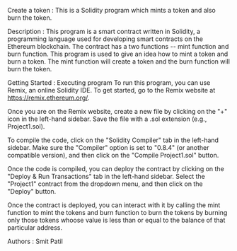 Create a token : 
This is a Solidity program which mints a token and also burn the token.

Description : 
This program is a smart contract written in Solidity, a programming language used for developing smart contracts on the Ethereum blockchain. The contract has a two functions -- mint function and burn function. This program is used to give an idea how to mint a token and burn a token. The mint function will create a token and the burn function will burn the token.

Getting Started : 
Executing program
To run this program, you can use Remix, an online Solidity IDE. To get started, go to the Remix website at https://remix.ethereum.org/.

Once you are on the Remix website, create a new file by clicking on the "+" icon in the left-hand sidebar. Save the file with a .sol extension (e.g., Project1.sol). 

To compile the code, click on the "Solidity Compiler" tab in the left-hand sidebar. Make sure the "Compiler" option is set to "0.8.4" (or another compatible version), and then click on the "Compile Project1.sol" button.

Once the code is compiled, you can deploy the contract by clicking on the "Deploy & Run Transactions" tab in the left-hand sidebar. Select the "Project1" contract from the dropdown menu, and then click on the "Deploy" button.

Once the contract is deployed, you can interact with it by calling the mint function to mint the tokens and burn function to burn the tokens by burning only those tokens whoose value is less than or equal to the balance of that particular address. 

Authors : 
Smit Patil

